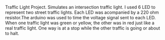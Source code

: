 Traffic Light Project. Simulates an intersection traffic light. I used 6 LED to represent two street traffic lights. Each LED was acompanied by a 220 ohm resistor.The arduino was used to time the voltage signal sent to each LED. When one traffic light was green or yellow, the other was in red just like a real traffic light. One way is at a stop while the other traffic is going or about to halt.
